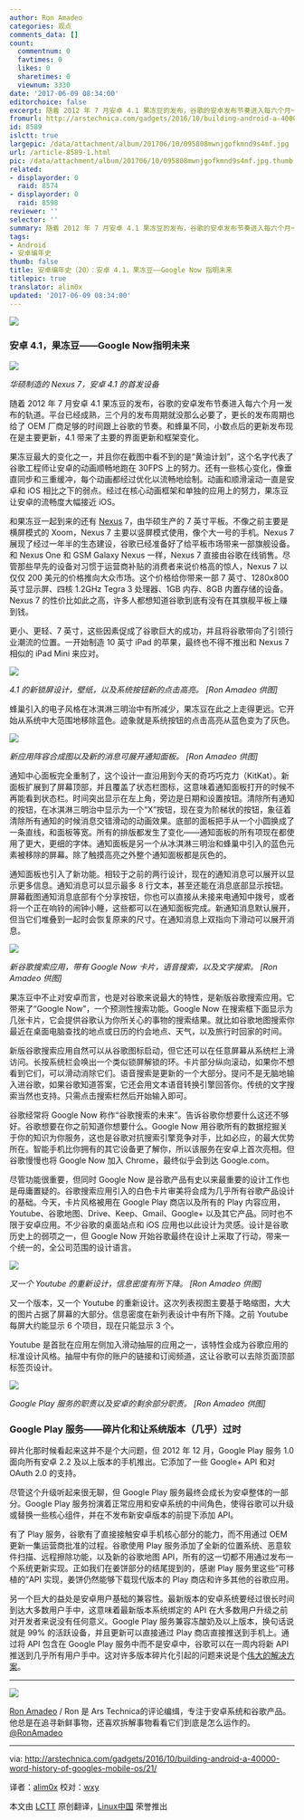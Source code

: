 ```yaml
---
author: Ron Amadeo
categories: 观点
comments_data: []
count:
  commentnum: 0
  favtimes: 0
  likes: 0
  sharetimes: 0
  viewnum: 3330
date: '2017-06-09 08:34:00'
editorchoice: false
excerpt: 随着 2012 年 7 月安卓 4.1 果冻豆的发布，谷歌的安卓发布节奏进入每六个月一发布的轨道。
fromurl: http://arstechnica.com/gadgets/2016/10/building-android-a-40000-word-history-of-googles-mobile-os/21/
id: 8589
islctt: true
largepic: /data/attachment/album/201706/10/095808mwnjgofkmnd9s4mf.jpg
url: /article-8589-1.html
pic: /data/attachment/album/201706/10/095808mwnjgofkmnd9s4mf.jpg.thumb.jpg
related:
- displayorder: 0
  raid: 8574
- displayorder: 0
  raid: 8598
reviewer: ''
selector: ''
summary: 随着 2012 年 7 月安卓 4.1 果冻豆的发布，谷歌的安卓发布节奏进入每六个月一发布的轨道。
tags:
- Android
- 安卓编年史
thumb: false
title: 安卓编年史（20）：安卓 4.1，果冻豆——Google Now 指明未来
titlepic: true
translator: alim0x
updated: '2017-06-09 08:34:00'
---
```


![](/data/attachment/album/201706/10/095808mwnjgofkmnd9s4mf.jpg)


### 安卓 4.1，果冻豆——Google Now指明未来


![](/data/attachment/album/201706/08/213645dwyemmyqk3njykub.jpg)


*华硕制造的 Nexus 7，安卓 4.1 的首发设备*


随着 2012 年 7 月安卓 4.1 果冻豆的发布，谷歌的安卓发布节奏进入每六个月一发布的轨道。平台已经成熟，三个月的发布周期就没那么必要了，更长的发布周期也给了 OEM 厂商足够的时间跟上谷歌的节奏。和蜂巢不同，小数点后的更新发布现在是主要更新，4.1 带来了主要的界面更新和框架变化。


果冻豆最大的变化之一，并且你在截图中看不到的是“黄油计划”，这个名字代表了谷歌工程师让安卓的动画顺畅地跑在 30FPS 上的努力。还有一些核心变化，像垂直同步和三重缓冲，每个动画都经过优化以流畅地绘制。动画和顺滑滚动一直是安卓和 iOS 相比之下的弱点。经过在核心动画框架和单独的应用上的努力，果冻豆让安卓的流畅度大幅接近 iOS。


和果冻豆一起到来的还有 [Nexus](http://arstechnica.com/gadgets/2012/07/divine-intervention-googles-nexus-7-is-a-fantastic-200-tablet/) 7，由华硕生产的 7 英寸平板。不像之前主要是横屏模式的 Xoom，Nexus 7 主要以竖屏模式使用，像个大一号的手机。Nexus 7 展现了经过一年半的生态建设，谷歌已经准备好了给平板市场带来一部旗舰设备。和 Nexus One 和 GSM Galaxy Nexus 一样，Nexus 7 直接由谷歌在线销售。尽管那些早先的设备对习惯于运营商补贴的消费者来说价格高的惊人，Nexus 7 以仅仅 200 美元的价格推向大众市场。这个价格给你带来一部 7 英寸、1280x800 英寸显示屏、四核 1.2GHz Tegra 3 处理器、1GB 内存、8GB 内置存储的设备。Nexus 7 的性价比如此之高，许多人都想知道谷歌到底有没有在其旗舰平板上赚到钱。


更小、更轻、7 英寸，这些因素促成了谷歌巨大的成功，并且将谷歌带向了引领行业潮流的位置。一开始制造 10 英寸 iPad 的苹果，最终也不得不推出和 Nexus 7 相似的 iPad Mini 来应对。


![](/data/attachment/album/201706/08/213729dssy92sz8qsi0a06.jpg)


*4.1 的新锁屏设计，壁纸，以及系统按钮新的点击高亮。 [Ron Amadeo 供图]*


蜂巢引入的电子风格在冰淇淋三明治中有所减少，果冻豆在此之上走得更远。它开始从系统中大范围地移除蓝色。迹象就是系统按钮的点击高亮从蓝色变为了灰色。


![](/data/attachment/album/201706/08/213803y3hh3q4v30ddjmf9.jpg)


*新应用阵容合成图以及新的消息可展开通知面板。 [Ron Amadeo 供图]*


通知中心面板完全重制了，这个设计一直沿用到今天的奇巧巧克力（KitKat）。新面板扩展到了屏幕顶部，并且覆盖了状态栏图标，这意味着通知面板打开的时候不再能看到状态栏。时间突出显示在左上角，旁边是日期和设置按钮。清除所有通知的按钮，在冰淇淋三明治中显示为一个“X”按钮，现在变为阶梯状的按钮，象征着清除所有通知的时候消息交错滑动的动画效果。底部的面板把手从一个小圆换成了一条直线，和面板等宽。所有的排版都发生了变化——通知面板的所有项现在都使用了更大，更细的字体。通知面板是另一个从冰淇淋三明治和蜂巢中引入的蓝色元素被移除的屏幕。除了触摸高亮之外整个通知面板都是灰色的。


通知面板也引入了新功能。相较于之前的两行设计，现在的通知消息可以展开以显示更多信息。通知消息可以显示最多 8 行文本，甚至还能在消息底部显示按钮。屏幕截图通知消息底部有个分享按钮，你也可以直接从未接来电通知中拨号，或者将一个正在响铃的闹钟小睡，这些都可以在通知面板完成。新通知消息默认展开，但当它们堆叠到一起时会恢复原来的尺寸。在通知消息上双指向下滑动可以展开消息。


![](/data/attachment/album/201706/08/213845cdl5ldtxhxc6sx6w.jpg)


*新谷歌搜索应用，带有 Google Now 卡片，语音搜索，以及文字搜索。 [Ron Amadeo 供图]*


果冻豆中不止对安卓而言，也是对谷歌来说最大的特性，是新版谷歌搜索应用。它带来了“Google Now”，一个预测性搜索功能。Google Now 在搜索框下面显示为几张卡片，它会提供谷歌认为你所关心的事物的搜索结果。就比如谷歌地图搜索你最近在桌面电脑查找的地点或日历的约会地点、天气，以及旅行时回家的时间。


新版谷歌搜索应用自然可以从谷歌图标启动，但它还可以在任意屏幕从系统栏上滑访问。长按系统栏会唤出一个类似锁屏解锁的环。卡片部分纵向滚动，如果你不想看到它们，可以滑动消除它们。语音搜索是更新的一个大部分。提问不是无脑地输入进谷歌，如果谷歌知道答案，它还会用文本语音转换引擎回答你。传统的文字搜索当然也支持。只需点击搜索栏然后开始输入即可。


谷歌经常将 Google Now 称作“谷歌搜索的未来”。告诉谷歌你想要什么这还不够好。谷歌想要在你之前知道你想要什么。Google Now 用谷歌所有的数据挖掘关于你的知识为你服务，这也是谷歌对抗搜索引擎竞争对手，比如必应，的最大优势所在。智能手机比你拥有的其它设备更了解你，所以该服务在安卓上首次亮相。但谷歌慢慢也将 Google Now 加入 Chrome，最终似乎会到达 Google.com。


尽管功能很重要，但同时 Google Now 是谷歌产品有史以来最重要的设计工作也是毋庸置疑的。谷歌搜索应用引入的白色卡片审美将会成为几乎所有谷歌产品设计的基础。今天，卡片风格被用在 Google Play 商店以及所有的 Play 内容应用，Youtube、谷歌地图、Drive、Keep、Gmail、Google+ 以及其它产品。同时也不限于安卓应用。不少谷歌的桌面站点和 iOS 应用也以此设计为灵感。设计是谷歌历史上的弱项之一，但 Google Now 开始谷歌最终在设计上采取了行动，带来一个统一的，全公司范围的设计语言。


![](/data/attachment/album/201706/08/213925v92x3iio0veva0a1.jpg)


*又一个 Youtube 的重新设计，信息密度有所下降。 [Ron Amadeo 供图]*


又一个版本，又一个 Youtube 的重新设计。这次列表视图主要基于略缩图，大大的图片占据了屏幕的大部分。信息密度在新列表设计中有所下降。之前 Youtube 每屏大约能显示 6 个项目，现在只能显示 3 个。


Youtube 是首批在应用左侧加入滑动抽屉的应用之一，该特性会成为谷歌应用的标准设计风格。抽屉中有你的账户的链接和订阅频道，这让谷歌可以去除页面顶部标签页设计。


![](/data/attachment/album/201706/08/214002qge6eu88fo8wue3k.jpg)


*Google Play 服务的职责以及安卓的剩余部分职责。 [Ron Amadeo 供图]*


### Google Play 服务——碎片化和让系统版本（几乎）过时


碎片化那时候看起来这并不是个大问题，但 2012 年 12 月，Google Play 服务 1.0 面向所有安卓 2.2 及以上版本的手机推出。它添加了一些 Google+ API 和对 OAuth 2.0 的支持。


尽管这个升级听起来很无聊，但 Google Play 服务最终会成长为安卓整体的一部分。Google Play 服务扮演着正常应用和安卓系统的中间角色，使得谷歌可以升级或替换一些核心组件，并在不发布新安卓版本的前提下添加 API。


有了 Play 服务，谷歌有了直接接触安卓手机核心部分的能力，而不用通过 OEM 更新一集运营商批准的过程。谷歌使用 Play 服务添加了全新的位置系统、恶意软件扫描、远程擦除功能，以及新的谷歌地图 API，所有的这一切都不用通过发布一个系统更新实现。正如我们在姜饼部分的结尾提到的，感谢 Play 服务里这些“可移植的”API 实现，姜饼仍然能够下载现代版本的 Play 商店和许多其他的谷歌应用。


另一个巨大的益处是安卓用户基础的兼容性。最新版本的安卓系统要经过很长时间到达大多数用户手中，这意味着最新版本系统绑定的 API 在大多数用户升级之前对开发者来说没有任何意义。Google Play 服务兼容冻酸奶及以上版本，换句话说就是 99% 的活跃设备，并且更新可以直接通过 Play 商店直接推送到手机上。通过将 API 包含在 Google Play 服务中而不是安卓中，谷歌可以在一周内将新 API 推送到几乎所有用户手中。这对许多版本碎片化引起的问题来说是个[伟大的解决方案](http://arstechnica.com/gadgets/2013/09/balky-carriers-and-slow-oems-step-aside-google-is-defragging-android/)。




---


![](/data/attachment/album/201706/08/214127visusz5iy8ct6z82.jpg)


[Ron Amadeo](http://arstechnica.com/author/ronamadeo) / Ron 是 Ars Technica的评论编缉，专注于安卓系统和谷歌产品。他总是在追寻新鲜事物，还喜欢拆解事物看看它们到底是怎么运作的。[@RonAmadeo](https://twitter.com/RonAmadeo)




---


via: <http://arstechnica.com/gadgets/2016/10/building-android-a-40000-word-history-of-googles-mobile-os/21/>


译者：[alim0x](https://github.com/alim0x) 校对：[wxy](https://github.com/wxy)


本文由 [LCTT](https://github.com/LCTT/TranslateProject) 原创翻译，[Linux中国](http://linux.cn/) 荣誉推出